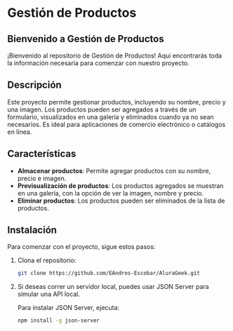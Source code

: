# Gestión de Productos

## Bienvenido a Gestión de Productos

¡Bienvenido al repositorio de Gestión de Productos! Aquí encontrarás toda la información necesaria para comenzar con nuestro proyecto.

## Descripción

Este proyecto permite gestionar productos, incluyendo su nombre, precio y una imagen. Los productos pueden ser agregados a través de un formulario, visualizados en una galería y eliminados cuando ya no sean necesarios. Es ideal para aplicaciones de comercio electrónico o catálogos en línea.

## Características

- **Almacenar productos**: Permite agregar productos con su nombre, precio e imagen.
- **Previsualización de productos**: Los productos agregados se muestran en una galería, con la opción de ver la imagen, nombre y precio.
- **Eliminar productos**: Los productos pueden ser eliminados de la lista de productos.

## Instalación

Para comenzar con el proyecto, sigue estos pasos:

1. Clona el repositorio:
    ```bash
    git clone https://github.com/EAndres-Escobar/AluraGeek.git
    ```


2. Si deseas correr un servidor local, puedes usar JSON Server para simular una API local.

   Para instalar JSON Server, ejecuta:
   ```bash
   npm install -g json-server
